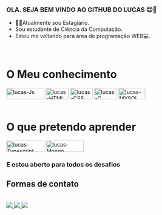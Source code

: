 ### OLA. SEJA BEM VINDO AO GITHUB DO LUCAS 😊👋


- 👨‍💻Atualmente sou Estagiário.
- Sou estudante de Ciência da Computação.
- Estou me voltando para área de programação WEB💻.

<div style = "display: inline_block"> <br>
  <h1> O Meu conhecimento</h1>
  <img align = "center" alt = "lucas-Js" height = "30" width = "100" src = "https://img.shields.io/badge/JavaScript-F7DF1E?style=for-the-badge&logo=javascript&logoColor=black ">
  <img align = "center" alt = "lucas-HTML" height = "30" width = "60" src = "https://img.shields.io/badge/HTML5-E34F26?style=for-the-badge&logo=html5&logoColor=white">
  <img align = "center" alt = "lucas-CSS" height = "30" width = "60" src = https://img.shields.io/badge/CSS-239120?&style=for-the-badge&logo=css3&logoColor=white>
   <img align = "center" alt = "lucas-C" height = "30" width = "60" src =https://img.shields.io/badge/C-00599C?style=for-the-badge&logo=c&logoColor=white>
    <img align = "center" alt = "lucas-MYSQL" height = "30" width = "70" src =https://img.shields.io/badge/MySQL-00000F?style=for-the-badge&logo=mysql&logoColor=white>
</div>



<div style = "display: inline_block"> <br>
  <h1> O que pretendo aprender</h1>
  <img align = "center" alt = "lucas-Typescript" height = "30" width = "100" src = "https://img.shields.io/badge/TypeScript-007ACC?style=for-the-badge&logo=typescript&logoColor=white">
  <img align = "center" alt = "lucas-Mongo" height = "30" width = "100" src = "https://img.shields.io/badge/MongoDB-4EA94B?style=for-the-badge&logo=mongodb&logoColor=white">
  <h3>E estou aberto para todos os desafios</h3> 
 </div>
  
  
  <div>
  <h2>Formas de contato</h2><br>
<a href="https://wa.me/qr/767DVAQGB6RSJ1" target="_blank"> <img src = "https://img.shields.io/badge/WhatsApp-25D366?style=for-the-badge&logo=whatsapp&logoColor=white "> </a>
 	<a href="www.linkedin.com/in/lucashenriquelongatorodrigues" target="_blank"> <img src = "https://img.shields.io/badge/LinkedIn-0077B5?style=for-the-badge&logo=linkedin&logoColor=white"> </a>
  <a href = "mailto:lucashlr2003@gmail.com"> <img src = "https://img.shields.io/badge/-Gmail-%23333?style=for-the-badge&logo=gmail&logoColor=white" target = "_ blank"> </a>
  </div>
  
  
  
